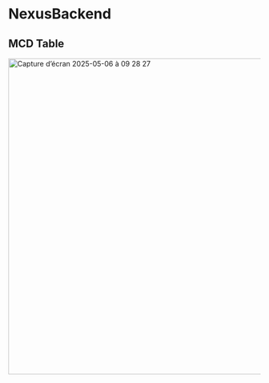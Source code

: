 # NexusBackend

## MCD Table
<img width="631" alt="Capture d’écran 2025-05-06 à 09 28 27" src="https://github.com/user-attachments/assets/0699efe1-e83c-4199-be2c-c272d3dd167e" />
